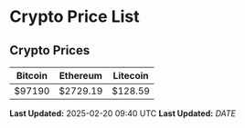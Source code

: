 # Crypto Price List

## Crypto Prices
| Bitcoin | Ethereum | Litecoin |
| ------- | -------- | -------- |
| $97190 | $2729.19 | $128.59 |
**Last Updated:** 2025-02-20 09:40 UTC
**Last Updated:** $DATE$

